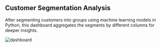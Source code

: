 ## Customer Segmentation Analysis
After segmenting customers into groups using machine learning models in Python, this dashboard aggregates the segments by different columns for deeper insights.

![dashboard](https://github.com/gnoevoy/data_analysis_projects/assets/43414592/e3eb3255-a22b-43e2-9d59-8b5f55774718)
